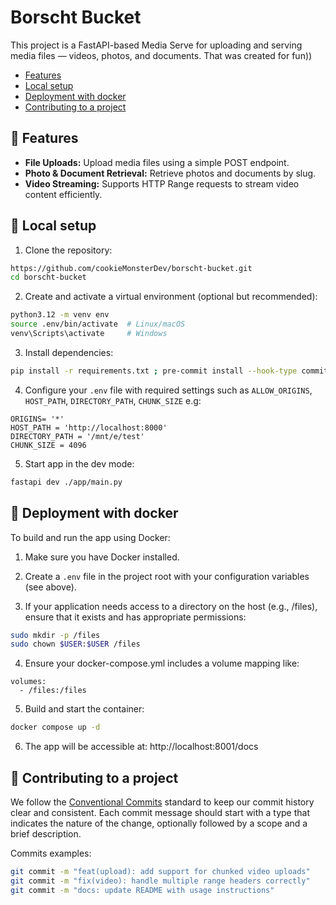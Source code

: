 # Borscht Bucket

This project is a FastAPI-based Media Serve for uploading and serving media files — videos, photos, and documents. That was created for fun))

- [Features](#-features)
- [Local setup](#-local-setup)
- [Deployment with docker](#-deployment-with-docker)
- [Contributing to a project](#-contributing-to-a-project)

## 📖 Features

- **File Uploads:** Upload media files using a simple POST endpoint.
- **Photo & Document Retrieval:** Retrieve photos and documents by slug.
- **Video Streaming:** Supports HTTP Range requests to stream video content efficiently.


## 🚀 Local setup

1. Clone the repository:

```bash
https://github.com/cookieMonsterDev/borscht-bucket.git
cd borscht-bucket
```

2. Create and activate a virtual environment (optional but recommended):

```bash
python3.12 -m venv env
source .env/bin/activate  # Linux/macOS
venv\Scripts\activate     # Windows
```

3. Install dependencies:

```bash
pip install -r requirements.txt ; pre-commit install --hook-type commit-msg
```

4. Configure your `.env` file with required settings such as `ALLOW_ORIGINS`, `HOST_PATH`, `DIRECTORY_PATH`, `CHUNK_SIZE` e.g:

```env
ORIGINS= '*'
HOST_PATH = 'http://localhost:8000'
DIRECTORY_PATH = '/mnt/e/test'
CHUNK_SIZE = 4096
```

5. Start app in the dev mode:

```bash
fastapi dev ./app/main.py
```

## 💾 Deployment with docker

To build and run the app using Docker:

1. Make sure you have Docker installed.

2. Create a `.env` file in the project root with your configuration variables (see above).

3. If your application needs access to a directory on the host (e.g., /files), ensure that it exists and has appropriate permissions:

```bash 
sudo mkdir -p /files
sudo chown $USER:$USER /files
```

4. Ensure your docker-compose.yml includes a volume mapping like:

``` 
volumes:
  - /files:/files
``` 

5. Build and start the container:

```bash 
docker compose up -d
```

6. The app will be accessible at: http://localhost:8001/docs


## 📝 Contributing to a project

We follow the [Conventional Commits](https://www.conventionalcommits.org/en/v1.0.0/) standard to keep our commit history clear and consistent. Each commit message should start with a type that indicates the nature of the change, optionally followed by a scope and a brief description.

Commits examples:

```bash
git commit -m "feat(upload): add support for chunked video uploads"
git commit -m "fix(video): handle multiple range headers correctly"
git commit -m "docs: update README with usage instructions"
```
